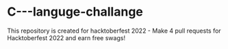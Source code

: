 # C---languge-challange
This repository is created for hacktoberfest 2022 - Make 4 pull requests for Hacktoberfest 2022 and earn free swags!

